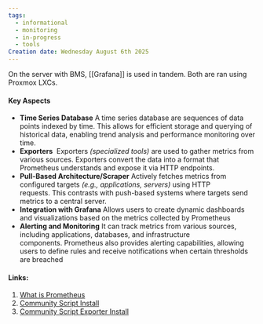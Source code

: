 ```yaml
---
tags:
  - informational
  - monitoring
  - in-progress
  - tools
Creation date: Wednesday August 6th 2025
---
```

On the server with BMS, [[Grafana]] is used in tandem. Both are ran using Proxmox LXCs.
#### Key Aspects 
- **Time Series Database**
	A time series database are sequences of data points indexed by time. This allows for efficient storage and querying of historical data, enabling trend analysis and performance monitoring over time.
- **Exporters**
	 Exporters *(specialized tools)* are used to gather metrics from various sources. Exporters convert the data into a format that Prometheus understands and expose it via HTTP endpoints.
- **Pull-Based Architecture/Scraper**
	Actively fetches metrics from configured targets *(e.g., applications, servers)* using HTTP requests. This contrasts with push-based systems where targets send metrics to a central server.
- **Integration with Grafana**
	Allows users to create dynamic dashboards and visualizations based on the metrics collected by Prometheus
- **Alerting and Monitoring**
	It can track metrics from various sources, including applications, databases, and infrastructure components. Prometheus also provides alerting capabilities, allowing users to define rules and receive notifications when certain thresholds are breached
#### Links:
1. [What is Prometheus](https://www.google.com/search?q=what+is+prometheus&oq=what+is+prometheus&gs_lcrp=EgZjaHJvbWUyDAgAEEUYORixAxiABDIHCAEQABiABDIHCAIQABiABDIHCAMQABiABDIHCAQQABiABDIHCAUQABiABDIHCAYQABiABDIHCAcQABiABDIHCAgQABiABDIHCAkQABiABNIBCDQxMzJqMGo3qAIAsAIA&client=ubuntu-chr&sourceid=chrome&ie=UTF-8)
2. [Community Script Install](https://community-scripts.github.io/ProxmoxVE/scripts?id=prometheus)
3. [Community Script Exporter Install](https://community-scripts.github.io/ProxmoxVE/scripts?id=prometheus-pve-exporter)